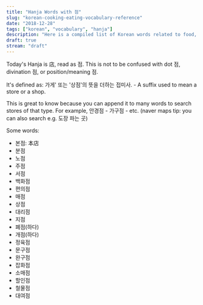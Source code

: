 ```yaml
---
title: "Hanja Words with 점"
slug: "korean-cooking-eating-vocabulary-reference"
date: "2018-12-28"
tags: ["korean", "vocabulary", "hanja"]
description: "Here is a compiled list of Korean words related to food, cooking, eating (out), going out, and nutrition."
draft: true
stream: "draft"
---
```


Today's Hanja is 店, read as 점. This is not to be confused with dot 점,
divination 점, or position/meaning 점.

It's defined as: 가게' 또는 '상점'의 뜻을 더하는 접미사. - A suffix used to mean
a store or a shop.

This is great to know because you can append it to many words to search stores
of that type. For example, 안경점 - 가구점 - etc. (naver maps tip: you can also
search e.g. 도장 파는 곳)

Some words:

- 본점: 本店
- 분점
- 노점
- 주점
- 서점
- 백화점
- 편의점
- 매점
- 상점
- 대리점
- 지점
- 폐점(하다)
- 개점(하다)
- 정육점
- 문구점
- 완구점
- 잡화점
- 소매점
- 할인점
- 철물점
- 대여점
